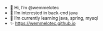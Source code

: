 - 👋 Hi, I’m @wemmelotec
- 👀 I’m interested in back-end java
- 🌱 I’m currently learning java, spring, mysql
- ✨ https://wemmelotec.github.io

<!---
wemmelotec/wemmelotec is a ✨ special ✨ repository because its `README.md` (this file) appears on your GitHub profile.
You can click the Preview link to take a look at your changes.
--->

